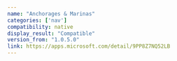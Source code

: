 ```yaml
---
name: "Anchorages & Marinas"
categories: ['nav']
compatibility: native
display_result: "Compatible"
version_from: "1.0.5.0"
link: https://apps.microsoft.com/detail/9PP8Z7NQ52LB
---
```

